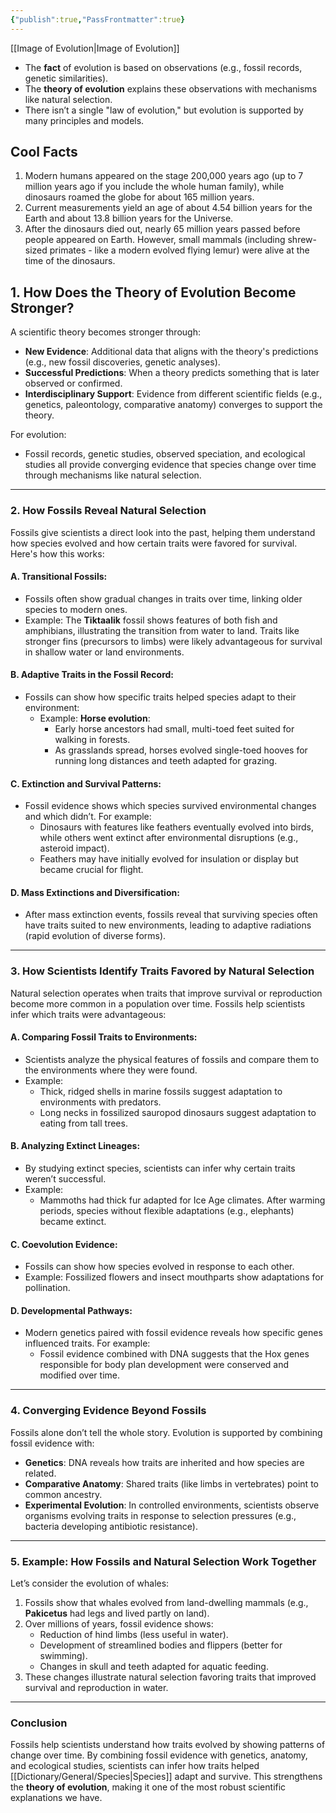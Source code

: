 ```yaml
---
{"publish":true,"PassFrontmatter":true}
---
```


[[Image of Evolution\|Image of Evolution]]

- The **fact** of evolution is based on observations (e.g., fossil records, genetic similarities).
- The **theory of evolution** explains these observations with mechanisms like natural selection.
- There isn’t a single "law of evolution," but evolution is supported by many principles and models.
## Cool Facts

1. Modern humans appeared on the stage 200,000 years ago (up to 7 million years ago if you include the whole human family), while dinosaurs roamed the globe for about 165 million years.
2. Current measurements yield an age of about 4.54 billion years for the Earth and about 13.8 billion years for the Universe.
3. After the dinosaurs died out, nearly 65 million years passed before people appeared on Earth. However, small mammals (including shrew-sized primates - like a modern evolved flying lemur) were alive at the time of the dinosaurs.
## 1. How Does the Theory of Evolution Become Stronger?

A scientific theory becomes stronger through:

- **New Evidence**: Additional data that aligns with the theory's predictions (e.g., new fossil discoveries, genetic analyses).
- **Successful Predictions**: When a theory predicts something that is later observed or confirmed.
- **Interdisciplinary Support**: Evidence from different scientific fields (e.g., genetics, paleontology, comparative anatomy) converges to support the theory.

For evolution:

- Fossil records, genetic studies, observed speciation, and ecological studies all provide converging evidence that species change over time through mechanisms like natural selection.

---

### **2. How Fossils Reveal Natural Selection**

Fossils give scientists a direct look into the past, helping them understand how species evolved and how certain traits were favored for survival. Here's how this works:

#### **A. Transitional Fossils**:

- Fossils often show gradual changes in traits over time, linking older species to modern ones.
- Example: The **Tiktaalik** fossil shows features of both fish and amphibians, illustrating the transition from water to land. Traits like stronger fins (precursors to limbs) were likely advantageous for survival in shallow water or land environments.

#### **B. Adaptive Traits in the Fossil Record**:

- Fossils can show how specific traits helped species adapt to their environment:
    - Example: **Horse evolution**:
        - Early horse ancestors had small, multi-toed feet suited for walking in forests.
        - As grasslands spread, horses evolved single-toed hooves for running long distances and teeth adapted for grazing.

#### **C. Extinction and Survival Patterns**:

- Fossil evidence shows which species survived environmental changes and which didn’t. For example:
    - Dinosaurs with features like feathers eventually evolved into birds, while others went extinct after environmental disruptions (e.g., asteroid impact).
    - Feathers may have initially evolved for insulation or display but became crucial for flight.

#### **D. Mass Extinctions and Diversification**:

- After mass extinction events, fossils reveal that surviving species often have traits suited to new environments, leading to adaptive radiations (rapid evolution of diverse forms).

---

### **3. How Scientists Identify Traits Favored by Natural Selection**

Natural selection operates when traits that improve survival or reproduction become more common in a population over time. Fossils help scientists infer which traits were advantageous:

#### **A. Comparing Fossil Traits to Environments**:

- Scientists analyze the physical features of fossils and compare them to the environments where they were found.
- Example:
    - Thick, ridged shells in marine fossils suggest adaptation to environments with predators.
    - Long necks in fossilized sauropod dinosaurs suggest adaptation to eating from tall trees.

#### **B. Analyzing Extinct Lineages**:

- By studying extinct species, scientists can infer why certain traits weren’t successful.
- Example:
    - Mammoths had thick fur adapted for Ice Age climates. After warming periods, species without flexible adaptations (e.g., elephants) became extinct.

#### **C. Coevolution Evidence**:

- Fossils can show how species evolved in response to each other.
- Example: Fossilized flowers and insect mouthparts show adaptations for pollination.

#### **D. Developmental Pathways**:

- Modern genetics paired with fossil evidence reveals how specific genes influenced traits. For example:
    - Fossil evidence combined with DNA suggests that the Hox genes responsible for body plan development were conserved and modified over time.

---

### **4. Converging Evidence Beyond Fossils**

Fossils alone don’t tell the whole story. Evolution is supported by combining fossil evidence with:

- **Genetics**: DNA reveals how traits are inherited and how species are related.
- **Comparative Anatomy**: Shared traits (like limbs in vertebrates) point to common ancestry.
- **Experimental Evolution**: In controlled environments, scientists observe organisms evolving traits in response to selection pressures (e.g., bacteria developing antibiotic resistance).

---

### **5. Example: How Fossils and Natural Selection Work Together**

Let’s consider the evolution of whales:

1. Fossils show that whales evolved from land-dwelling mammals (e.g., **Pakicetus** had legs and lived partly on land).
2. Over millions of years, fossil evidence shows:
    - Reduction of hind limbs (less useful in water).
    - Development of streamlined bodies and flippers (better for swimming).
    - Changes in skull and teeth adapted for aquatic feeding.
3. These changes illustrate natural selection favoring traits that improved survival and reproduction in water.

---

### **Conclusion**

Fossils help scientists understand how traits evolved by showing patterns of change over time. By combining fossil evidence with genetics, anatomy, and ecological studies, scientists can infer how traits helped [[Dictionary/General/Species\|Species]] adapt and survive. This strengthens the **theory of evolution**, making it one of the most robust scientific explanations we have.